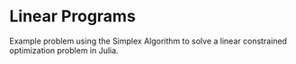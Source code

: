 # Linear Programs

Example problem using the Simplex Algorithm to solve a linear constrained optimization problem in Julia. 
